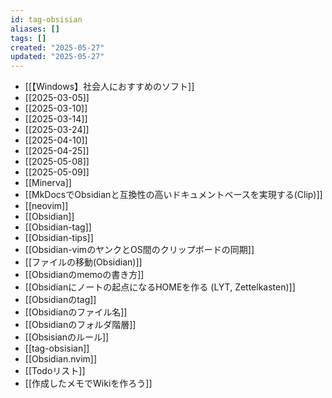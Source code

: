 ```yaml
---
id: tag-obsisian
aliases: []
tags: []
created: "2025-05-27"
updated: "2025-05-27"
---
```


- [[【Windows】社会人におすすめのソフト]]
- [[2025-03-05]]
- [[2025-03-10]]
- [[2025-03-14]]
- [[2025-03-24]]
- [[2025-04-10]]
- [[2025-04-25]]
- [[2025-05-08]]
- [[2025-05-09]]
- [[Minerva]]
- [[MkDocsでObsidianと互換性の高いドキュメントベースを実現する(Clip)]]
- [[neovim]]
- [[Obsidian]]
- [[Obsidian-tag]]
- [[Obsidian-tips]]
- [[Obsidian-vimのヤンクとOS間のクリップボードの同期]]
- [[ファイルの移動(Obsidian)]]
- [[Obsidianのmemoの書き方]]
- [[Obsidianにノートの起点になるHOMEを作る (LYT, Zettelkasten)]]
- [[Obsidianのtag]]
- [[Obsidianのファイル名]]
- [[Obsidianのフォルダ階層]]
- [[Obsisianのルール]]
- [[tag-obsisian]]
- [[Obsidian.nvim]]
- [[Todoリスト]]
- [[作成したメモでWikiを作ろう]]
